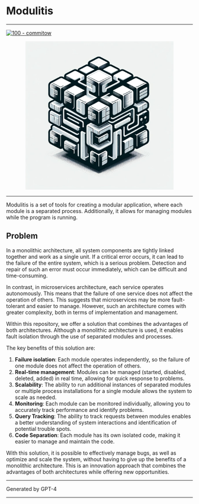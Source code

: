 # Modulitis

---

[![100 - commitow](https://img.shields.io/badge/100-commitow-8CD08A?style=for-the-badge)](https://100commitow.pl)

<div align="center">
  <img src="docs/logo.jpeg" width="400" height="400">
</div>

---

Modulitis is a set of tools for creating a modular application, where each module is a separated process. Additionally, it allows for managing modules while the program is running.

## Problem

In a monolithic architecture, all system components are tightly linked together and work as a single unit. If a critical error occurs, it can lead to the failure of the entire system, which is a serious problem. Detection and repair of such an error must occur immediately, which can be difficult and time-consuming.

In contrast, in microservices architecture, each service operates autonomously. This means that the failure of one service does not affect the operation of others. This suggests that microservices may be more fault-tolerant and easier to manage. However, such an architecture comes with greater complexity, both in terms of implementation and management.

Within this repository, we offer a solution that combines the advantages of both architectures. Although a monolithic architecture is used, it enables fault isolation through the use of separated modules and processes.

The key benefits of this solution are:
1. **Failure isolation**: Each module operates independently, so the failure of one module does not affect the operation of others.
2. **Real-time management**: Modules can be managed (started, disabled, deleted, added) in real time, allowing for quick response to problems.
3. **Scalability**: The ability to run additional instances of separated modules or multiple process installations for a single module allows the system to scale as needed.
4. **Monitoring**: Each module can be monitored individually, allowing you to accurately track performance and identify problems.
5. **Query Tracking**: The ability to track requests between modules enables a better understanding of system interactions and identification of potential trouble spots.
6. **Code Separation**: Each module has its own isolated code, making it easier to manage and maintain the code.

With this solution, it is possible to effectively manage bugs, as well as optimize and scale the system, without having to give up the benefits of a monolithic architecture. This is an innovation approach that combines the advantages of both architectures while offering new opportunities.

---

Generated by GPT-4

---

